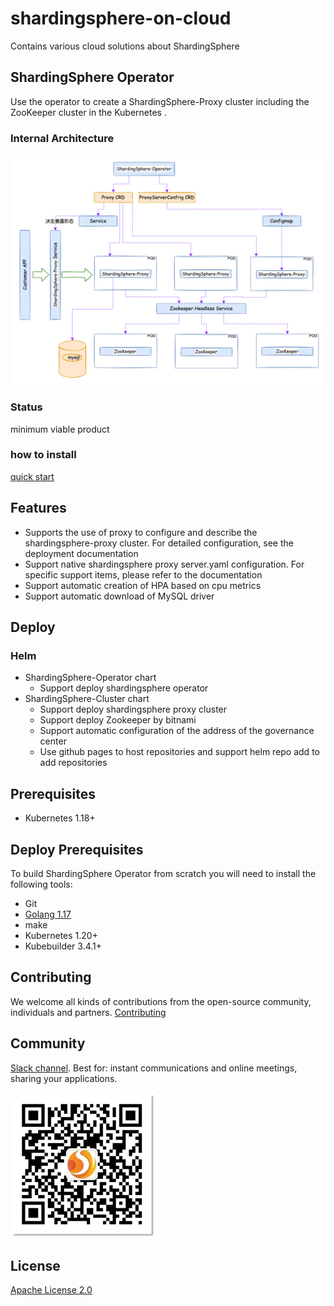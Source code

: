 # shardingsphere-on-cloud
Contains various cloud solutions about ShardingSphere
## ShardingSphere Operator
Use the operator to create a ShardingSphere-Proxy cluster including the ZooKeeper cluster in the Kubernetes .
### Internal Architecture
![img.png](./doc/images/ss-operatorIA.png)
### Status
minimum viable product
### how to install

[quick start](./doc/deploy.md)
## Features
* Supports the use of proxy to configure and describe the shardingsphere-proxy cluster. For detailed configuration, see the deployment documentation
* Support native shardingsphere proxy server.yaml configuration. For specific support items, please refer to the documentation
* Support automatic creation of HPA based on cpu metrics
* Support automatic download of MySQL driver

## Deploy
### Helm
* ShardingSphere-Operator chart
    * Support deploy shardingsphere operator
* ShardingSphere-Cluster chart
    * Support deploy shardingsphere proxy cluster
    * Support deploy Zookeeper by bitnami
    * Support automatic configuration of the address of the governance center
    * Use github pages  to host repositories and support helm repo add to add repositories 
## Prerequisites
- Kubernetes 1.18+
## Deploy Prerequisites

To build ShardingSphere Operator from scratch you will need to install the following tools:

* Git
* [Golang 1.17](https://golang.org/dl/)
* make
* Kubernetes 1.20+ 
* Kubebuilder 3.4.1+
## Contributing
We welcome all kinds of contributions from the open-source community, individuals and partners.
[Contributing](./CONTRIBUTING.md)
## Community

[Slack channel](https://join.slack.com/t/apacheshardingsphere/shared_invite/zt-sbdde7ie-SjDqo9~I4rYcR18bq0SYTg). Best for: instant communications and online meetings, sharing your applications.

![wechat](./doc/images/ssvx.png)
## License
[Apache License 2.0](https://github.com/SphereEx/shardingsphere-on-cloud/blob/master/LICENSE)



